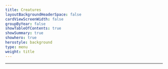 ```yaml
---
title: Creatures
layoutBackgroundHeaderSpace: false
cardViewScreenWidth: false
groupByYear: false
showTableOfContents: true
showSummary: true
showhero: true
herostyle: background
type: menu
weight: title
---
```

---